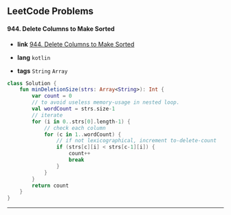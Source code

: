 ## LeetCode Problems



#### 944. Delete Columns to Make Sorted

- **link**  [944. Delete Columns to Make Sorted](https://leetcode.com/problems/delete-columns-to-make-sorted/)

- **lang**  `kotlin` 
- **tags** `String` `Array`

```kotlin
class Solution {
    fun minDeletionSize(strs: Array<String>): Int {
        var count = 0
        // to avoid useless memory-usage in nested loop. 
        val wordCount = strs.size-1
        // iterate
        for (i in 0..strs[0].length-1) {
            // check each column
            for (c in 1..wordCount) {
                // if not lexicographical, increment to-delete-count
                if (strs[c][i] < strs[c-1][i]) {
                    count++
                    break
                }
            }
        }
        return count
    }
}
```

---

